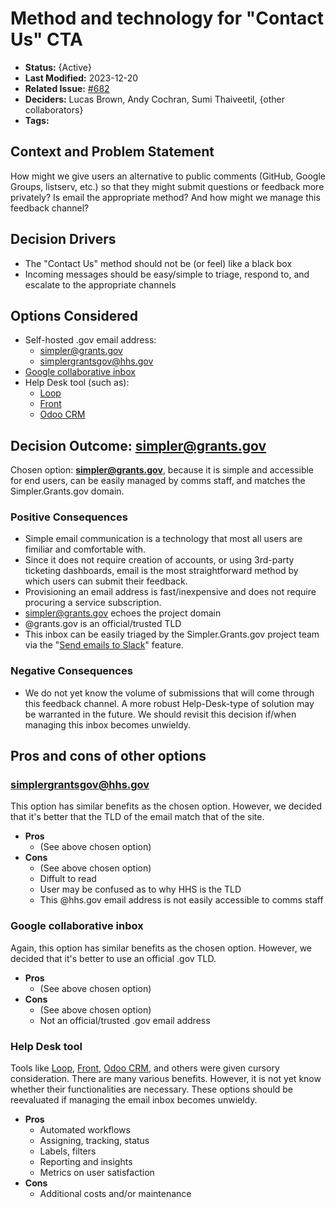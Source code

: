 # Method and technology for "Contact Us" CTA

- **Status:** {Active}
- **Last Modified:** 2023-12-20
- **Related Issue:** [#682](https://github.com/HHS/simpler-grants-gov/issues/682)
- **Deciders:** Lucas Brown, Andy Cochran, Sumi Thaiveetil, {other collaborators}
- **Tags:** <!-- OPTIONAL -->

## Context and Problem Statement

How might we give users an alternative to public comments (GitHub, Google Groups, listserv, etc.) so that they might submit questions or feedback more privately? Is email the appropriate method? And how might we manage this feedback channel?


## Decision Drivers

- The "Contact Us" method should not be (or feel) like a black box
- Incoming messages should be easy/simple to triage, respond to, and escalate to the appropriate channels

## Options Considered

- Self-hosted .gov email address:
  - simpler@grants.gov
  - simplergrantsgov@hhs.gov
- [Google collaborative inbox](https://support.google.com/a/users/answer/167430?hl=en)
- Help Desk tool (such as):
  - [Loop](https://www.intheloop.io/)
  - [Front](https://front.com/)
  - [Odoo CRM](https://www.odoo.com/app/crm)

## Decision Outcome: simpler@grants.gov

Chosen option: **simpler@grants.gov**, because it is simple and accessible for end users, can be easily managed by comms staff, and matches the Simpler.Grants.gov domain.

### Positive Consequences

- Simple email communication is a technology that most all users are fimiliar and comfortable with.
- Since it does not require creation of accounts, or using 3rd-party ticketing dashboards, email is the most straightforward method by which users can submit their feedback.
- Provisioning an email address is fast/inexpensive and does not require procuring a service subscription.
- simpler@grants.gov echoes the project domain
- @grants.gov is an official/trusted TLD
- This inbox can be easily triaged by the Simpler.Grants.gov project team via the "[Send emails to Slack](https://slack.com/help/articles/206819278-Send-emails-to-Slack)" feature.


### Negative Consequences

- We do not yet know the volume of submissions that will come through this feedback channel. A more robust Help-Desk-type of solution may be warranted in the future. We should revisit this decision if/when managing this inbox becomes unwieldy.

## Pros and cons of other options

### simplergrantsgov@hhs.gov

This option has similar benefits as the chosen option. However, we decided that it's better that the TLD of the email match that of the site.

- **Pros**
  - (See above chosen option)
- **Cons**
  - (See above chosen option)
  - Diffult to read
  - User may be confused as to why HHS is the TLD
  - This @hhs.gov email address is not easily accessible to comms staff

### Google collaborative inbox

Again, this option has similar benefits as the chosen option. However, we decided that it's better to use an official .gov TLD.

- **Pros**
  - (See above chosen option)
- **Cons**
  - (See above chosen option)
  - Not an official/trusted .gov email address


### Help Desk tool

Tools like [Loop](https://www.intheloop.io/), [Front](https://front.com/), [Odoo CRM](https://www.odoo.com/app/crm), and others were given cursory consideration. There are many various benefits. However, it is not yet know whether their functionalities are necessary. These options should be reevaluated if managing the email inbox becomes unwieldy.

- **Pros**
  - Automated workflows
  - Assigning, tracking, status
  - Labels, filters
  - Reporting and insights
  - Metrics on user satisfaction
- **Cons**
  - Additional costs and/or maintenance

